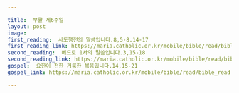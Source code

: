 ```yaml
---

title:  부활 제6주일
layout: post 
image:  
first_reading:  사도행전의 말씀입니다.8,5-8.14-17
first_reading_link: https://maria.catholic.or.kr/mobile/bible/read/bible_read.asp?m=2&n=151&p=8
second_reading:  베드로 1서의 말씀입니다.3,15-18
second_reading_link: https://maria.catholic.or.kr/mobile/bible/read/bible_read.asp?m=2&n=167&p=3
gospel:  요한이 전한 거룩한 복음입니다.14,15-21
gospel_link: https://maria.catholic.or.kr/mobile/bible/read/bible_read.asp?m=2&n=150&p=14

---
```


